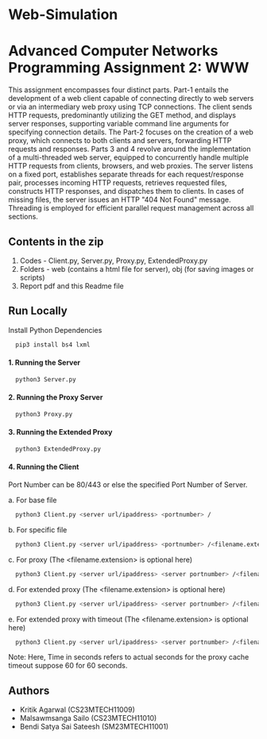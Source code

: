 # Web-Simulation

# Advanced Computer Networks Programming Assignment 2: WWW

This assignment encompasses four distinct parts. Part-1 entails the development of a web
client capable of connecting directly to web servers or via an intermediary web proxy using
TCP connections. The client sends HTTP requests, predominantly utilizing the GET method,
and displays server responses, supporting variable command line arguments for specifying
connection details. The Part-2 focuses on the creation of a web proxy, which connects to both
clients and servers, forwarding HTTP requests and responses. Parts 3 and 4 revolve around
the implementation of a multi-threaded web server, equipped to concurrently handle multiple
HTTP requests from clients, browsers, and web proxies. The server listens on a fixed port,
establishes separate threads for each request/response pair, processes incoming HTTP
requests, retrieves requested files, constructs HTTP responses, and dispatches them to clients.
In cases of missing files, the server issues an HTTP "404 Not Found" message. Threading is
employed for efficient parallel request management across all sections.

## Contents in the zip

1. Codes - Client.py, Server.py, Proxy.py, ExtendedProxy.py
2. Folders - web (contains a html file for server), obj (for saving images or scripts)
3. Report pdf and this Readme file


## Run Locally 

Install Python Dependencies

```bash
  pip3 install bs4 lxml
```

#### 1. Running the Server

```bash
  python3 Server.py
```

#### 2. Running the Proxy Server

```bash
  python3 Proxy.py
```

#### 3. Running the Extended Proxy

```bash
  python3 ExtendedProxy.py
```

#### 4. Running the Client

Port Number can be 80/443 or else the specified Port Number of Server.

a. For base file
```bash
  python3 Client.py <server url/ipaddress> <portnumber> /
```
b. For specific file
```bash
  python3 Client.py <server url/ipaddress> <portnumber> /<filename.extension>
```
c. For proxy (The <filename.extension> is optional here)
```bash
  python3 Client.py <server url/ipaddress> <server portnumber> /<filename.extension> <proxy ipaddress> <proxy portnumber>
```
d. For extended proxy (The <filename.extension> is optional here)
```bash
  python3 Client.py <server url/ipaddress> <server portnumber> /<filename.extension> <extendedproxy ipaddress> <extendedproxy portnumber>
```
e. For extended proxy with timeout (The <filename.extension> is optional here)
```bash
  python3 Client.py <server url/ipaddress> <server portnumber> /<filename.extension> <extendedproxy ipaddress> <extendedproxy portnumber> <time_in_seconds>
```
Note: Here, Time in seconds refers to actual seconds for the proxy cache timeout suppose 60 for 60 seconds.

## Authors

- Kritik Agarwal (CS23MTECH11009)
- Malsawmsanga Sailo (CS23MTECH11010)
- Bendi Satya Sai Sateesh (SM23MTECH11001)

